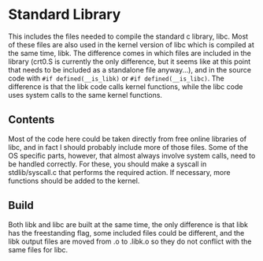 # Standard Library

This includes the files needed to compile the standard c library, libc. Most of these files are also used in the kernel version of libc which is compiled at the same time, libk. The difference comes in which files are included in the library (crt0.S is currently the only difference, but it seems like at this point that needs to be included as a standalone file anyway...), and in the source code with `#if defined(__is_libk)` or `#if defined(__is_libc)`. The difference is that the libk code calls kernel functions, while the libc code uses system calls to the same kernel functions.

## Contents

Most of the code here could be taken directly from free online libraries of libc, and in fact I should probably include more of those files. Some of the OS specific parts, however, that almost always involve system calls, need to be handled correctly. For these, you should make a syscall in stdlib/syscall.c that performs the required action. If necessary, more functions should be added to the kernel.

## Build

Both libk and libc are built at the same time, the only difference is that libk has the freestanding flag, some included files could be different, and the libk output files are moved from .o to .libk.o so they do not conflict with the same files for libc.